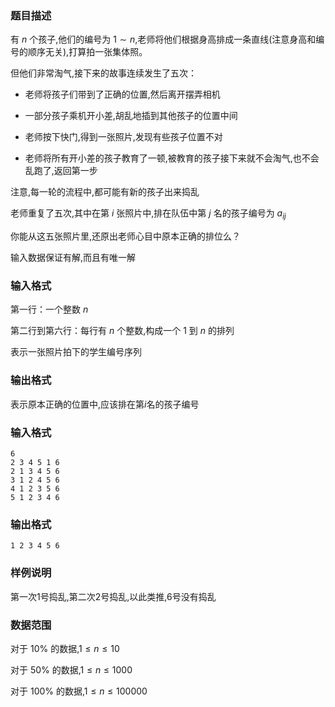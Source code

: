 ### 题目描述
有 $n$ 个孩子,他们的编号为 $1 \sim n$,老师将他们根据身高排成一条直线(注意身高和编号的顺序无关),打算拍一张集体照。

但他们非常淘气,接下来的故事连续发生了五次：

+ 老师将孩子们带到了正确的位置,然后离开摆弄相机

+ 一部分孩子乘机开小差,胡乱地插到其他孩子的位置中间

+ 老师按下快门,得到一张照片,发现有些孩子位置不对

+ 老师将所有开小差的孩子教育了一顿,被教育的孩子接下来就不会淘气,也不会乱跑了,返回第一步

注意,每一轮的流程中,都可能有新的孩子出来捣乱

老师重复了五次,其中在第 $i$ 张照片中,排在队伍中第 $j$ 名的孩子编号为 $a_{ij}$

你能从这五张照片里,还原出老师心目中原本正确的排位么？

输入数据保证有解,而且有唯一解

### 输入格式
第一行：一个整数 $n$

第二行到第六行：每行有 $n$ 个整数,构成一个 $1$ 到 $n$ 的排列

表示一张照片拍下的学生编号序列

### 输出格式
表示原本正确的位置中,应该排在第$i$名的孩子编号
### 输入格式
```
6
2 3 4 5 1 6
2 1 3 4 5 6
3 1 2 4 5 6
4 1 2 3 5 6
5 1 2 3 4 6
```
### 输出格式
```
1 2 3 4 5 6
```
### 样例说明
第一次$1$号捣乱,第二次$2$号捣乱,以此类推,$6$号没有捣乱
### 数据范围
对于 $10\%$ 的数据,$1\leq n\leq 10$

对于 $50\%$ 的数据,$1\leq n\leq 1000$

对于 $100\%$ 的数据,$1\leq n\leq 100000$